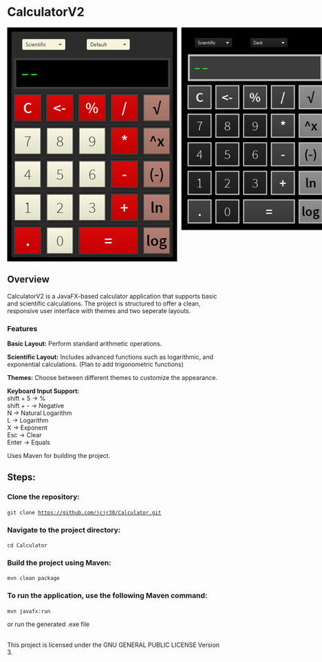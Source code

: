 <h1>CalculatorV2</h1>

<div style="text-align:center; display:flex; gap:10px">
<img style="border:10px solid black;" src="img/defaultModeCalc.png" alt="Default Calc Image" height="523"> </img>
<img style="border:10px solid black;" src="img/darkModeCalc.png" alt="Dark Calc Image" height="450"> </img>
<img style="border:10px solid black;" src="img/lightModeCalc.png" alt="Light Calc Image" height="450"> </img>
</div>

<h2>Overview</h2>

CalculatorV2 is a JavaFX-based calculator application that supports basic and scientific calculations. The project is structured to offer a clean, responsive user interface with themes and two seperate layouts.

<h3>Features</h3>

<b>Basic Layout:</b> Perform standard arithmetic operations.

<b>Scientific Layout:</b> Includes advanced functions such as logarithmic, and exponential calculations. (Plan to add trigonometric functions)

<b>Themes:</b> Choose between different themes to customize the appearance.

<b>Keyboard Input Support:</b> <br>
shift + 5 -> % <br>
shift + - -> Negative <br>
N -> Natural Logarithm <br>
L -> Logarithm <br>
X -> Exponent <br>
Esc -> Clear <br>
Enter -> Equals

Uses Maven for building the project.

<h2>Steps:</h2>

<h3>Clone the repository:</h3>

<code>git clone https://github.com/jcjr30/Calculator.git</code>

<h3>Navigate to the project directory:</h3> 

<code>cd Calculator</code>

<h3>Build the project using Maven:</h3> 

<code>mvn clean package</code>

<h3>To run the application, use the following Maven command:</h3>

<code>mvn javafx:run </code>

or run the generated .exe file

<br>
This project is licensed under the GNU GENERAL PUBLIC LICENSE Version 3.

